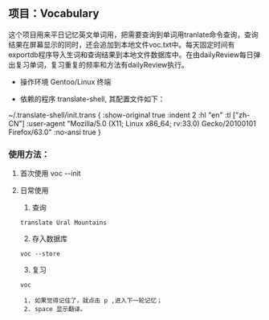 ## 项目：Vocabulary

这个项目用来平日记忆英文单词用，把需要查询到单词用tranlate命令查询，查询结果在屏幕显示的同时，还会追加到本地文件voc.txt中。每天固定时间有exportdb程序导入生词和查询结果到本地文件数据库中。在由dailyReview每日弹出复习单词，复习重复的频率和方法有dailyReview执行。

* 操作环境 Gentoo/Linux 终端

* 依赖的程序 translate-shell, 其配置文件如下：

~/.translate-shell/init.trans
{
    :show-original  true
    :indent         2
    :hl             "en"
    :tl             ["zh-CN"]
    :user-agent     "Mozilla/5.0 (X11; Linux x86_64; rv:33.0) Gecko/20100101 Firefox/63.0"
    :no-ansi        true
}


### 使用方法：


1. 首次使用 voc --init

2. 日常使用 

	1. 查询  
	```
	translate Ural Mountains
	```

	2. 存入数据库
	```
	voc --store
	```
    3. 复习
	```
	voc
	```
		1. 如果觉得记住了，就点击 p ,进入下一轮记忆；
		2. space 显示翻译。

